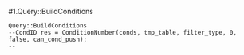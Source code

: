 #1.Query::BuildConditions

```
Query::BuildConditions
--CondID res = ConditionNumber(conds, tmp_table, filter_type, 0, false, can_cond_push);
--
```